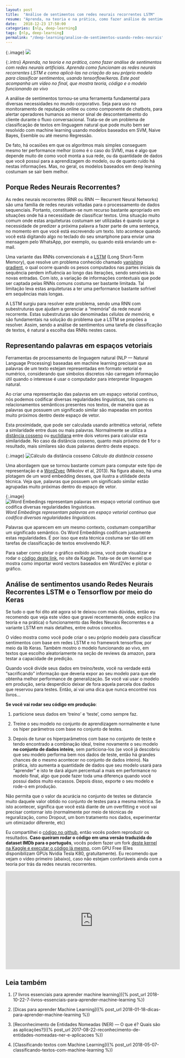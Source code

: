 ```yaml
---
layout: post
title:  "Análise de sentimentos com redes neurais recorrentes LSTM"
resume: "Aprenda, na teoria e na prática, como fazer análise de sentimentos com redes neurais artificiais. Aprenda como funcionam as redes neurais recorrentes LSTM e como aplicá-las na criação do seu próprio modelo para classificar sentimentos, usando tensorflow/keras. Este post acompanha um vídeo no final, que mostra teoria, código e o modelo funcionando ao vivo"
date:   2018-12-23 17:50:00
categories: [nlp, deep-learning]
tags: [nlp, deep-learning]
permalink: "/deep-learning/analise-de-sentimentos-usando-redes-neurais"
---
```

{:.image}
![](/blog/assets/img/analise-de-sentimentos-usando-redes-neurais.png)

{:.intro}
*Aprenda, na teoria e na prática, como fazer análise de sentimentos com redes neurais artificiais. Aprenda como funcionam as redes neurais recorrentes LSTM e como aplicá-las na criação do seu próprio modelo para classificar sentimentos, usando tensorflow/keras. Este post acompanha um vídeo no final, que mostra teoria, código e o modelo funcionando ao vivo*

A análise de sentimentos tornou-se uma ferramenta fundamental para diversas necessidades no mundo corporativo. Seja para uso no monitoramento de reputação online ou como componente de chatbots, para alertar operadores humanos ao menor sinal de descontentamento do cliente durante o fluxo conversacional. Trata-se de um problema de classificação de textos em linguagem natural que pode muito bem ser resolvido com machine learning usando modelos baseados em SVM, Naive Bayes, Esemble ou até mesmo Regressão.

De fato, há ocasiões em que os algoritmos mais simples conseguem mesmo ter performance melhor (como é o caso do SVM), mas é algo que depende muito de como você monta a sua rede, ou da quantidade de dados que você possui para a aprendizagem do modelo, ou de quanto ruído há nestas informações. Mas, no geral, os modelos baseados em deep learning costumam se sair bem melhor.

## Porque Redes Neurais Recorrentes?

As redes neurais recorrentes (RNR ou RNN — Recurrent Neural Networks) são uma família de redes neurais voltadas para o processamento de dados sequenciais. Portanto, constituem-se num recurso bastante apropriado em situações onde há a necessidade de classificar textos. Uma situação muito comum onde estas arquiteturas costumam ser utilizadas é quando surge a necessidade de predizer a próxima palavra a fazer parte de uma sentença, no momento em que você está escrevendo um texto. Isto acontece quando você está digitando algo no teclado do seu smartphone para enviar uma mensagem pelo WhatsApp, por exemplo, ou quando está enviando um e-mail.

Uma variante das RNNs convencionais é a [LSTM](http://www.bioinf.jku.at/publications/older/2604.pdf) (Long Short-Term Memory), que resolve um problema conhecido chamado [vanishing gradient](https://en.wikipedia.org/wiki/Vanishing_gradient_problem), o qual ocorre quando os pesos computados nas partes iniciais da sequência perdem influência ao longo das iterações, sendo sensíveis às novas entradas. Com isto, a variação de informações contextuais que pode ser captada pelas RNNs comuns costuma ser bastante limitada. Tal limitação leva estas arquiteturas a ter uma performance bastante sofrível em sequências mais longas.

A LSTM surgiu para resolver este problema, sendo uma RNN com subestruturas que ajudam a gerenciar a “memória” da rede neural recorrente. Estas subestruturas são denominadas *células de memória,* e são fundamentais na solução do problema que a LSTM se propões a resolver. Assim, sendo a análise de sentimentos uma tarefa de classificação de textos, é natural a escolha das RNNs nestes casos.

## Representando palavras em espaços vetoriais

Ferramentas de processamento de linguagem natural (NLP — Natural Language Processing) baseadas em machine learning precisam que as palavras de um texto estejam representadas em formato vetorial e numérico, considerando que símbolos discretos não carregam informação útil quando o interesse é usar o computador para interpretar linguagem natural.

Ao criar uma representação das palavras em um espaço vetorial contínuo, nós podemos codificar diversas regularidades linguísticas, tais como os relacionamentos semânticos presentes nos textos, de maneira que as palavras que possuem um significado similar são mapeadas em pontos muito próximos dentro deste espaço de vetor.

Esta proximidade, que pode ser calculada usando aritmética vetorial, reflete a similaridade entre duas ou mais palavras. Normalmente se utiliza a [distância cosseno](https://en.wikipedia.org/wiki/Cosine_similarity) ou [euclidiana](https://pt.wikipedia.org/wiki/Dist%C3%A2ncia_euclidiana) entre dois vetores para calcular esta similaridade. No caso da distância cosseno, quanto mais próximo de **1** for o resultado, mais similares são duas palavras dentro deste espaço.

{:.image}
![Cálculo da distância cosseno](https://cdn-images-1.medium.com/max/2000/1*kQiCiH39yc09V6ZaSjC7QQ.png)
*Cálculo da distância cosseno*

Uma abordagem que se tornou bastante comum para computar este tipo de representação é a [Word2vec](https://arxiv.org/pdf/1301.3781.pdf) (Mikolov et al, 2013). Na figura abaixo, há uma plotagem de um word embedding desses, que ilustra a utilidade desta técnica. Veja que, palavras que possuem um significado similar estão agrupadas muito próximas dentro do espaço de vetor.

{:.image}
![Word Embedings representam palavras em espaço vetorial contínuo que codifica diversas regularidades linguísticas.](https://cdn-images-1.medium.com/max/2118/1*GemG0fQLn8EPIQz-IsAXWw.png)
*Word Embedings representam palavras em espaço vetorial contínuo que codifica diversas regularidades linguísticas.*

Palavras que aparecem em um mesmo contexto, costumam compartilhar um significado semântico. Os Word Embeddings codificam justamente estas regularidades. É por isso que esta técnica costuma ser tão útil em tarefas de classificação de textos envolvendo NLP.

Para saber como plotar o gráfico exibido acima, você pode visualizar e rodar o [código deste link](https://www.kaggle.com/luisfredgs/plotando-gr-fico-de-word-embedding?scriptVersionId=5666020), no site da Kaggle. Trata-se de um kernel que mostra como importar word vectors baseados em Word2Vec e plotar o gráfico.

## Análise de sentimentos usando Redes Neurais Recorrentes LSTM e o Tensorflow por meio do Keras

Se tudo o que foi dito até agora só te deixou com mais dúvidas, então eu recomendo que veja este vídeo que gravei recentemente, onde explico (na teoria e na prática) o funcionamento das Redes Neurais Recorrentes e a variante LSTM em mais detalhes, entre outros conceitos.

O vídeo mostra como você pode criar o seu próprio modelo para classificar sentimentos com base em redes LSTM e no framework tensorflow, por meio da lib Keras. Também mostro o modelo funcionando ao vivo, em textos que escolho aleatoriamente na seção de reviews da amazon, para testar a capacidade de predição.

Quando você divide seus dados em treino/teste, você na verdade está “sacrificando” informação que deveria expor ao seu modelo para que ele obtenha melhor performance de generalização. Se você vai usar o modelo em produção, seria desperdício deixar de fora aquela parcela dos dados que reservou para testes. Então, aí vai uma dica que nunca encontrei nos livros…

**Se você vai rodar seu código em produção**:

1. particione seus dados em ‘treino’ e ‘teste’, como sempre faz.

1. Treine o seu modelo no conjunto de aprendizagem normalmente e tune os hiper parâmetros com base no conjunto de testes.

1. Depois de tunar os hiperparâmetros com base no conjunto de teste e tendo encontrado a combinação ideal, treine novamente o seu modelo **no conjunto de dados inteiro**, sem particiona-los (se você já descobriu que seu modelo performa bem nos dados de teste, então há grandes chances de o mesmo acontecer no conjunto de dados inteiro). Na prática, isto aumenta a quantidade de dados que seu modelo usará para “aprender” e isto te dará algum percentual a mais em performance no modelo final, algo que pode fazer toda uma diferença quando você possui dados muito escassos. Depois disso, exporte o seu modelo e rode-o em produção.

Não permita que o valor da acurácia no conjunto de testes se distancie muito daquele valor obtido no conjunto de testes para a mesma métrica. Se isto acontecer, significa que você está diante de um overfitting e você vai precisar contornar isto (normalmente por meio de técnicas de reguralização, como Dropout, um bom tratamento nos dados, experimentar um otimizador diferente, etc)

Eu compartilhei o [código no github](https://github.com/luisfredgs/sentiment-analysis-keras-lstm), então vocês podem reproduzir os resultados. **Caso queiram rodar o código em uma versão traduzida do dataset IMDb para o português**, vocês podem fazer um fork [deste kernel na Kaggle e executar o código lá mesmo](https://www.kaggle.com/luisfredgs/imdb-dataset-em-portugu-s-e-ingl-s), com GPU Free (Eles disponibilizam GPUs Nvidia Tesla K80, gratuitamente). Eu recomendo que vejam o vídeo primeiro (abaixo), caso não estejam confortáveis ainda com a teoria por trás da redes neurais recorrentes.

<div class="video-container">
	<center><iframe width="560" height="315" src="https://www.youtube.com/embed/bIcadBu--u8" frameborder="0" allowfullscreen></iframe></center>
</div>

## Leia também

1. [7 livros essenciais para aprender machine learning]({% post_url 2018-10-22-7-livros-essenciais-para-aprender-machine-learning %})

2. [Dicas para aprender Machine Learning]({% post_url 2018-01-18-dicas-para-aprender-machine-learning %})

3. [Reconhecimento de Entidades Nomeadas (NER) — O que é? Quais são as aplicações?]({% post_url 2017-08-22-reconhecimento-de-entidades-nomeadas-ner-e-aplicacoes %})

4. [Classificando textos com Machine Learning]({% post_url 2018-05-07-classificando-textos-com-machine-learning %})
